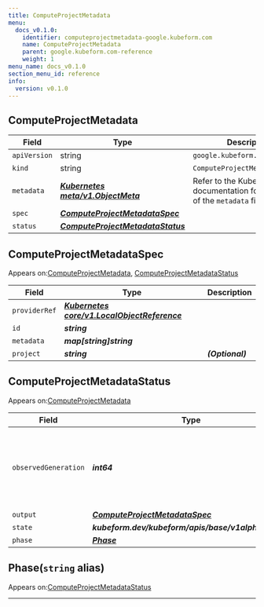 ```yaml
---
title: ComputeProjectMetadata
menu:
  docs_v0.1.0:
    identifier: computeprojectmetadata-google.kubeform.com
    name: ComputeProjectMetadata
    parent: google.kubeform.com-reference
    weight: 1
menu_name: docs_v0.1.0
section_menu_id: reference
info:
  version: v0.1.0
---
```


## ComputeProjectMetadata
| Field | Type | Description |
| ------ | ----- | ----------- |
| `apiVersion` | string | `google.kubeform.com/v1alpha1` |
|    `kind` | string | `ComputeProjectMetadata` |
| `metadata` | ***[Kubernetes meta/v1.ObjectMeta](https://kubernetes.io/docs/reference/generated/kubernetes-api/v1.13/#objectmeta-v1-meta)***|Refer to the Kubernetes API documentation for the fields of the `metadata` field.|
| `spec` | ***[ComputeProjectMetadataSpec](#computeprojectmetadataspec)***||
| `status` | ***[ComputeProjectMetadataStatus](#computeprojectmetadatastatus)***||
## ComputeProjectMetadataSpec

Appears on:[ComputeProjectMetadata](#computeprojectmetadata), [ComputeProjectMetadataStatus](#computeprojectmetadatastatus)

| Field | Type | Description |
| ------ | ----- | ----------- |
| `providerRef` | ***[Kubernetes core/v1.LocalObjectReference](https://kubernetes.io/docs/reference/generated/kubernetes-api/v1.13/#localobjectreference-v1-core)***||
| `id` | ***string***||
| `metadata` | ***map[string]string***||
| `project` | ***string***| ***(Optional)*** |
## ComputeProjectMetadataStatus

Appears on:[ComputeProjectMetadata](#computeprojectmetadata)

| Field | Type | Description |
| ------ | ----- | ----------- |
| `observedGeneration` | ***int64***| ***(Optional)*** Resource generation, which is updated on mutation by the API Server.|
| `output` | ***[ComputeProjectMetadataSpec](#computeprojectmetadataspec)***| ***(Optional)*** |
| `state` | ***kubeform.dev/kubeform/apis/base/v1alpha1.State***| ***(Optional)*** |
| `phase` | ***[Phase](#phase)***| ***(Optional)*** |
## Phase(`string` alias)

Appears on:[ComputeProjectMetadataStatus](#computeprojectmetadatastatus)

---
